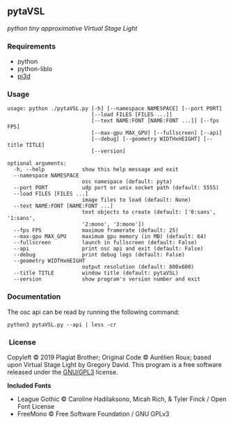## pytaVSL
*python tiny approximative Virtual Stage Light*


### Requirements

- python
- python-liblo
- [pi3d](http://pi3d.github.io)


### Usage

```
usage: python ./pytaVSL.py [-h] [--namespace NAMESPACE] [--port PORT]
                           [--load FILES [FILES ...]]
                           [--text NAME:FONT [NAME:FONT ...]] [--fps FPS]
                           [--max-gpu MAX_GPU] [--fullscreen] [--api]
                           [--debug] [--geometry WIDTHxHEIGHT] [--title TITLE]
                           [--version]

optional arguments:
  -h, --help            show this help message and exit
  --namespace NAMESPACE
                        osc namespace (default: pyta)
  --port PORT           udp port or unix socket path (default: 5555)
  --load FILES [FILES ...]
                        image files to load (default: None)
  --text NAME:FONT [NAME:FONT ...]
                        text objects to create (default: ['0:sans', '1:sans',
                        '2:mono', '3:mono'])
  --fps FPS             maximum framerate (default: 25)
  --max-gpu MAX_GPU     maximum gpu memory (in MB) (default: 64)
  --fullscreen          launch in fullscreen (default: False)
  --api                 print osc api and exit (default: False)
  --debug               print debug logs (default: False)
  --geometry WIDTHxHEIGHT
                        output resolution (default: 800x600)
  --title TITLE         window title (default: pytaVSL)
  --version             show program's version number and exit
```

### Documentation

The osc api can be read by running the following command:
```
python3 pytaVSL.py --api | less -cr
```

###  License

Copyleft © 2019 Plagiat Brother; Original Code © Aurélien Roux; based upon Virtual Stage Light by Gregory David.
This program is a free software released under the [GNU/GPL3](https://github.com/PlagiatBros/pytaVSL/blob/master/LICENSE) license.

**Included Fonts**

- League Gothic © Caroline Hadilaksono, Micah Rich, & Tyler Finck / Open Font License
- FreeMono © Free Software Foundation / GNU GPLv3
